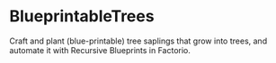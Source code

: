 # BlueprintableTrees
Craft and plant (blue-printable) tree saplings that grow into trees, and automate it with Recursive Blueprints in Factorio.
